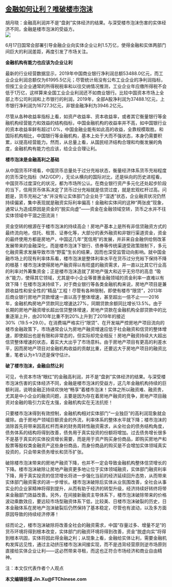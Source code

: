 <!--1594155147000-->
[金融如何让利？唯破楼市泡沫](https://cn.ft.com/story/001088402?full=y)
------

<div></div><div class="story-lead">胡月晓：金融高利润并不是“盘剥”实体经济的结果。与深受楼市泡沫伤害的实体经济不同，金融是楼市泡沫的受益方。</div><div class=" story-image image"><img src="https://thumbor.ftacademy.cn/unsafe/1340x754/https://thumbor.ftacademy.cn/unsafe/picture/6/000072486_piclink.jpg"></div><div class="story-body"><div id="story-body-container"><p>6月17日国常会部署引导金融企业向实体企业让利1.5万亿，使得金融和实体两部门间巨大的利润差距，再度引发了市场关注。</p><p><b> 金融机构有能力也应该为企业让利</b></p><p>最新的行业经营数据显示，2019年中国商业银行净利润总额53488.0亿元，而工业企业利润总额仅为61995.5亿元；尽管统计局没有公布工业企业的净利润指标，但按工业企业通常的所得税税率和以往交纳情况推测，工业企业年应缴所得税不会低于1万亿，这样算来全国工业企业利润还不如商业银行。比较中国资本市场上全部上市公司利润和上市银行的利润，2019年，全部A股净利润为37488.1亿元，上市银行净利润为16727.3亿元，非银金融净利为3946.2亿元。</p><p>尽管从各种收益率指标上看，如资产收益率、资本收益率，或者其它衡量银行等金融机构经营能力和效益的结构指标，中国金融机构的收益率并不高，如中国银行业的资本收益率鲜有超过1.0%，中国金融业能有如此高的收益，全靠规模取胜。和国际机构相比，中国银行等金融机构，基本上处于大而不强状态，本身仍需要积累，以提高经营能力。然而，从总量上看，从国民经济结构合理和均衡发展的角度，金融机构有能力也应该，给企业合理让利。</p><div  data-o-ads-name="mpu-middle1" class="o-ads in-article-advert" data-o-ads-formats-default="false"  data-o-ads-formats-small="FtcMobileMpu"  data-o-ads-formats-medium="FtcMpu" data-o-ads-formats-large="FtcMpu" data-o-ads-formats-extra="FtcMpu" data-o-ads-targeting="cnpos=middle1;" data-cy='[{"devices":["PC","iPhoneWeb","AndroidWeb","iPhoneApp","AndroidApp"],"pattern":"MPU","position":"Middle1","container":"mpuInStory"}]'></div><p><b> 楼市泡沫是金融高利之基础</b></p><p>从中国货币环境看，中国货币总量处于过分充裕状态，衡量经济体系货币充裕程度的货币深化指标（M2/GDP），无论从横向的国际对比，还是纵向的历史进程看，中国货币过度深化的状况，都为市场所公认。在商业银行资产多元化还处起步阶段的当下，信用货币体系决定了货币过分充裕就是信贷过度，就是宏观杠杆过高。问题是，货币充裕之“水”并没有让实体部门企业处于“湿透”状态，企业融资状况仍然持续偏紧，集中表现就是融资实际利率偏高！金融和实体间的这种“两张皮”现象，通常认为造成原因是资金的“脱实向虚”——资金在金融领域空转，货币之水并不往实体领域中干涸之田流淌！</p><p>资金空转的根源在于楼市泡沫的持续高企！房地产基本上是所有非信贷融资方式的最终流向地，信托、租赁、证券化等，大部分的表外融资和非银行渠道资金，资金的最终使用方都是房地产，中国这几年“宽信用”的发展，并非来自金融供给侧改革发展带来的金融深化，而是楼市泡沫下银行、债券等传统渠道受政策限制下，多元化融资需求发展导致市场“野蛮”生长的结果，因而也深受监管动向影响。就中国金融市场上的现有利率体系看，楼市泡沫是整体利率水平在货币过分充裕下保持不降的根基！楼市泡沫使得房地产融资得以有旺盛的融资需求，并一直以比其它行业高的利率对外筹集资金；正是楼市泡沫造就了房地产强大和近乎无穷尽的高息 “吸水”能力，使得其它领域，尤其是中小企业等普惠金融领域的资金利率一直难以有效下降！在楼市泡沫持续下，对于商业银行等各类金融机构来说，房地产项目是兼顾收益性和安全性的“精品”工程！尽管有各种限制，即使有楼市“限贷”，2013年后商业银行房地产贷款增速一直以高于整体增速，甚至超出一倍不止——2016年，金融机构房地产贷款同比增速达27%，同期贷款余额同比增长13.5%。由于长期的房地产融资增长超出信贷整体增速，房地产贷款在金融机构全部贷款中的比重逐渐上升，由2010年比重不到20%上升到了2019年的接近30%（19.5→29.0）。在消费端严格实行“限贷”、在开发端严控房地产项目流向的楼市金融政策下，市场通常会认为房地产融资增速应低于社会融资和信贷的整体增速，即使超出也是有限和非常态的，但实际却完全相反！房地产融资持续大大超出信贷整体增速的状态，着实大大出乎了市场意料。由于房地产项目有更高的利差水平，因而房地产项目对金融机构收益的贡献比重，还要远大于房地产项目的融资比重，笔者认为≥1/3还是保守估计。</p><p><b>破了楼市泡沫，金融自然让利</b></p><p>可见，令资本市场“眼红”的金融高利润，并不是“盘剥”实体经济的结果。与深受楼市泡沫伤害的实体经济不同，金融是楼市泡沫的受益方，这几年金融机构持续的巨额利润，说明金融正持续欢快地“畅享”着楼市泡沫！实体之所以融资难、融资贵，尤其是中小企业的融资问题，主要是因为存在着房地产融资的竞争，房地产项目融资对金融的吸引力实在太强，金融机构实在无法抗拒！</p><p>只要楼市泡沫得到有效控制，金融机构相对实体部门“一业独巨”的高利润现象就会缓除。由于房地产领域巨额资金的外流，利率体系的整体水平就下降；楼市泡沫的消除首先将带来因高杠杆而来的财务周转性融资需求，从全社会的债务结构角度，债务体系的结构将得到改善，债务用于真实投资的份额将增加。过去债务增长很多不是基于真实的实体投资增长需要，而是用于资产购买身份商品，即购买房地产和股票等股权类金融资产这些身份商品，而身份商品的购买是不会增加实体领域真实投资的，只会带来债务增长和货币扩张。</p><div data-o-ads-name="mpu-middle2" class="o-ads in-article-advert" data-o-ads-formats-default="false"  data-o-ads-formats-small="FtcMobileMpu"  data-o-ads-formats-medium="false" data-o-ads-formats-large="false" data-o-ads-formats-extra="false" data-o-ads-targeting="cnpos=middle2;" data-cy='[{"devices":["iPhoneWeb","AndroidWeb","iPhoneApp","AndroidApp"],"pattern":"MPU","position":"Middle2","container":"mpuInStory"}]'></div><p>破除楼市泡沫带来的房地产融资下降，也并不一定会导致金融机构整体信贷增长的下降。楼市泡沫破除让房地产融资更多地让位于实体领域融资，实体部门融资利率下降，用于真实投资的信贷增长将进一步强化当前的经济延续回升态势，从而带来实体部门融资需求的进一步增长。楼市泡沫破除后实体从业氛围改善，全社会从事实业的企业家精神将得到提升，从而有助于经济的转型升级，经济持续好转终将带来金融部门效益改善。另外，在间接新融资主导体系下，楼市泡沫破除带来的价格波动乘数效应，要远较市场型融资体系下低，比较美、日楼市泡沫破裂的历史，日本金融体系在房地产泡沫破裂后仍然保持了基本稳定，尽管也有波动，以及多方面原因导致的持续经济停滞！</p><p>综而论之，楼市泡沫破除将改善全社会的融资需求，中国“存量过多、增量不足”的货币环境将得到根本改变，实体部门的融资环境将得到改善，资金“脱虚向实”将得到根本巩固，实体将因此得金融之利；从现象上看，金融给实体让利，需要金融机构发挥远见性，通过主动挤压楼市泡沫间接实现，而不是违背经营原则逆市场原则直接给实体企业让利——这必然带来寻租，而这也正符合市场经济和商业自由精神。</p><p>注：本文仅代表作者个人观点</p><p><b>本文编辑徐瑾 Jin.Xu@FTChinese.com </b></p></div><div class="clearfloat"></div></div>
